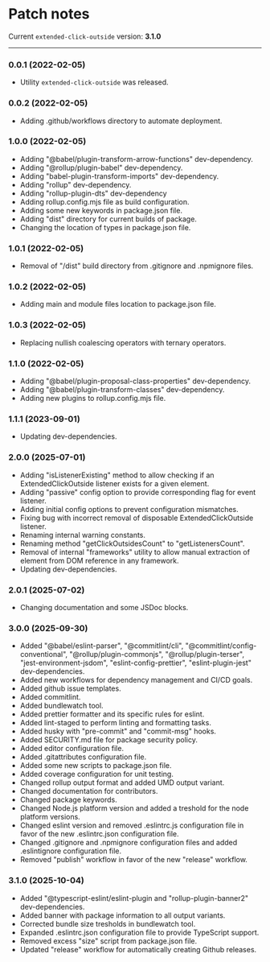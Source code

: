 # Patch notes

Current `extended-click-outside` version: **3.1.0**

---

### 0.0.1 (2022-02-05)

- Utility `extended-click-outside` was released.

### 0.0.2 (2022-02-05)

- Adding .github/workflows directory to automate deployment.

### 1.0.0 (2022-02-05)

- Adding "@babel/plugin-transform-arrow-functions" dev-dependency.
- Adding "@rollup/plugin-babel" dev-dependency.
- Adding "babel-plugin-transform-imports" dev-dependency.
- Adding "rollup" dev-dependency.
- Adding "rollup-plugin-dts" dev-dependency
- Adding rollup.config.mjs file as build configuration.
- Adding some new keywords in package.json file.
- Adding "dist" directory for current builds of package.
- Сhanging the location of types in package.json file.

### 1.0.1 (2022-02-05)

- Removal of "/dist" build directory from .gitignore and .npmignore files.

### 1.0.2 (2022-02-05)

- Adding main and module files location to package.json file.

### 1.0.3 (2022-02-05)

- Replacing nullish coalescing operators with ternary operators.

### 1.1.0 (2022-02-05)

- Adding "@babel/plugin-proposal-class-properties" dev-dependency.
- Adding "@babel/plugin-transform-classes" dev-dependency.
- Adding new plugins to rollup.config.mjs file.

### 1.1.1 (2023-09-01)

- Updating dev-dependencies.

### 2.0.0 (2025-07-01)

- Adding "isListenerExisting" method to allow checking if an ExtendedClickOutside listener exists for a given element.
- Adding "passive" config option to provide corresponding flag for event listener.
- Adding initial config options to prevent configuration mismatches.
- Fixing bug with incorrect removal of disposable ExtendedClickOutside listener.
- Renaming internal warning constants.
- Renaming method "getClickOutsidesCount" to "getListenersCount".
- Removal of internal "frameworks" utility to allow manual extraction of element from DOM reference in any framework.
- Updating dev-dependencies.

### 2.0.1 (2025-07-02)

- Changing documentation and some JSDoc blocks.

### 3.0.0 (2025-09-30)

- Added "@babel/eslint-parser", "@commitlint/cli", "@commitlint/config-conventional", "@rollup/plugin-commonjs",
  "@rollup/plugin-terser", "jest-environment-jsdom", "eslint-config-prettier", "eslint-plugin-jest" dev-dependencies.
- Added new workflows for dependency management and CI/CD goals.
- Added github issue templates.
- Added commitlint.
- Added bundlewatch tool.
- Added prettier formatter and its specific rules for eslint.
- Added lint-staged to perform linting and formatting tasks.
- Added husky with "pre-commit" and "commit-msg" hooks.
- Added SECURITY.md file for package security policy.
- Added editor configuration file.
- Added .gitattributes configuration file.
- Added some new scripts to package.json file.
- Added coverage configuration for unit testing.
- Changed rollup output format and added UMD output variant.
- Changed documentation for contributors.
- Changed package keywords.
- Changed Node.js platform version and added a treshold for the node platform versions.
- Changed eslint version and removed .eslintrc.js configuration file in favor of the new .eslintrc.json configuration file.
- Changed .gitignore and .npmignore configuration files and added .eslintignore configuration file.
- Removed "publish" workflow in favor of the new "release" workflow.

### 3.1.0 (2025-10-04)

- Added "@typescript-eslint/eslint-plugin and "rollup-plugin-banner2" dev-dependencies.
- Added banner with package information to all output variants.
- Corrected bundle size tresholds in bundlewatch tool.
- Expanded .eslintrc.json configuration file to provide TypeScript support.
- Removed excess "size" script from package.json file.
- Updated "release" workflow for automatically creating Github releases.
